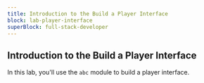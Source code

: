 ```yaml
---
title: Introduction to the Build a Player Interface
block: lab-player-interface
superBlock: full-stack-developer
---
```


## Introduction to the Build a Player Interface

In this lab, you'll use the `abc` module to build a player interface.
